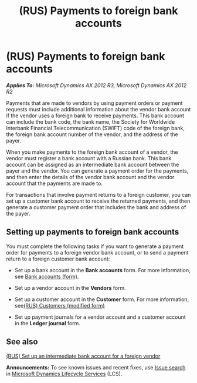 ﻿---
title: (RUS) Payments to foreign bank accounts
TOCTitle: (RUS) Payments to foreign bank accounts
ms:assetid: eba77033-3465-4489-be85-807d8814c44c
ms:mtpsurl: https://technet.microsoft.com/en-us/library/JJ678587(v=AX.60)
ms:contentKeyID: 49388069
ms.date: 04/18/2014
mtps_version: v=AX.60
---

# (RUS) Payments to foreign bank accounts 


_**Applies To:** Microsoft Dynamics AX 2012 R3, Microsoft Dynamics AX 2012 R2_

Payments that are made to vendors by using payment orders or payment requests must include additional information about the vendor bank account if the vendor uses a foreign bank to receive payments. This bank account can include the bank code, the bank name, the Society for Worldwide Interbank Financial Telecommunication (SWIFT) code of the foreign bank, the foreign bank account number of the vendor, and the address of the payer.

When you make payments to the foreign bank account of a vendor, the vendor must register a bank account with a Russian bank. This bank account can be assigned as an intermediate bank account between the payer and the vendor. You can generate a payment order for the payments, and then enter the details of the vendor bank account and the vendor account that the payments are made to.

For transactions that involve payment returns to a foreign customer, you can set up a customer bank account to receive the returned payments, and then generate a customer payment order that includes the bank and address of the payer.

## Setting up payments to foreign bank accounts

You must complete the following tasks if you want to generate a payment order for payments to a foreign vendor bank account, or to send a payment return to a foreign customer bank account:

  - Set up a bank account in the **Bank accounts** form. For more information, see [Bank accounts (form)](https://technet.microsoft.com/en-us/library/aa587660\(v=ax.60\)).

  - Set up a vendor account in the **Vendors** form.

  - Set up a customer account in the **Customer** form. For more information, see[(RUS) Customers (modified form)](https://technet.microsoft.com/en-us/library/jj853212\(v=ax.60\))

  - Set up payment journals for a vendor account and a customer account in the **Ledger journal** form.

## See also

[(RUS) Set up an intermediate bank account for a foreign vendor](rus-set-up-an-intermediate-bank-account-for-a-foreign-vendor.md)

  
**Announcements:** To see known issues and recent fixes, use [Issue search](http://go.microsoft.com/fwlink/?linkid=389258) in [Microsoft Dynamics Lifecycle Services](http://go.microsoft.com/fwlink/?linkid=306505) (LCS).


